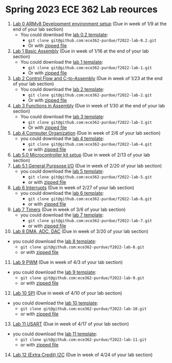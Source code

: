 # Spring 2023 ECE 362 Lab reources
1. [Lab 0 ARMv8 Development environment setup](./lab-0.2/lab_0.2.md) (Due in week of 1/9 at the end of your lab section)
   - You could download the [lab 0.2 template](https://github.com/ece362-purdue/f2022-lab-0.2):
     - `git clone git@github.com:ece362-purdue/f2022-lab-0.2.git`
     - Or with [zipped file](https://github.com/ece362-purdue/f2022-lab-0.2/archive/refs/heads/main.zip)
2. [Lab 1 Basic Assembly](./lab-1/lab_1.md) (Due in week of 1/16 at the end of your lab section)
   - You could download the [lab 1 template](https://github.com/ece362-purdue/f2022-lab-1):
     - `git clone git@github.com:ece362-purdue/f2022-lab-1.git`
     - Or with [zipped file](https://github.com/ece362-purdue/f2022-lab-1/archive/refs/heads/main.zip)
3. [Lab 2 Control Flow and C-to-Assembly](./lab-2/lab_2.md) (Due in week of 1/23 at the end of your lab section)
   - You could download the [lab 2 template](https://github.com/ece362-purdue/f2022-lab-2):
     - `git clone git@github.com:ece362-purdue/f2022-lab-2.git`
     - Or with [zipped file](https://github.com/ece362-purdue/f2022-lab-2/archive/refs/heads/main.zip)
4. [Lab 3 Functions in Assembly](./lab-3/lab_3.md) (Due in week of 1/30 at the end of your lab section)
   - You could download the [lab 3 template](https://github.com/ece362-purdue/f2022-lab-3):
     - `git clone git@github.com:ece362-purdue/f2022-lab-3.git`
     - Or with [zipped file](https://github.com/ece362-purdue/f2022-lab-3/archive/refs/heads/main.zip)
5. [Lab 4 Computer Organization](./lab-4/lab_4.md) (Due in week of 2/6 of your lab section)
   - you could download the [lab 4 template](https://github.com/ece362-purdue/f2022-lab-4):
     - `git clone git@github.com:ece362-purdue/f2022-lab-4.git`
     - or with [zipped file](https://github.com/ece362-purdue/f2022-lab-4/archive/refs/heads/main.zip)
6. [Lab 5.0 Microcontroller kit setup](./lab-5.0/lab_5.md) (Due in week of 2/13 of your lab section)
7. [Lab 5.1 General Purpsose I/O](./lab-5/lab_5.md) (Due in week of 2/20 of your lab section)
   - you could download the [lab 5 template](https://github.com/ece362-purdue/f2022-lab-5):
     - `git clone git@github.com:ece362-purdue/f2022-lab-5.git`
     - or with [zipped file](https://github.com/ece362-purdue/f2022-lab-5/archive/refs/heads/main.zip)
8. [Lab 6 Interrupts](./lab-6/lab_6.md) (Due in week of 2/27 of your lab section)
   - you could download the [lab 6 template](https://github.com/ece362-purdue/f2022-lab-6):
     - `git clone git@github.com:ece362-purdue/f2022-lab-6.git`
     - or with [zipped file](https://github.com/ece362-purdue/f2022-lab-6/archive/refs/heads/main.zip)
9. [Lab 7 Timers](./lab-7/lab_7.md) (Due in week of 3/6 of your lab section)
   - you could download the [lab 7 template](https://github.com/ece362-purdue/f2022-lab-7):
     - `git clone git@github.com:ece362-purdue/f2022-lab-7.git`
     - or with [zipped file](https://github.com/ece362-purdue/f2022-lab-7/archive/refs/heads/main.zip)
10. [Lab 8 DMA, ADC, DAC](./lab-8/lab_8.md) (Due in week of 3/20 of your lab section)
   - you could download the [lab 8 template](https://github.com/ece362-purdue/f2022-lab-8):
     - `git clone git@github.com:ece362-purdue/f2022-lab-8.git`
     - or with [zipped file](https://github.com/ece362-purdue/f2022-lab-8/archive/refs/heads/main.zip)
11. [Lab 9 PWM](./lab-9/lab_9.md) (Due in week of 4/3 of your lab section)
   - you could download the [lab 9 template](https://github.com/ece362-purdue/f2022-lab-9):
     - `git clone git@github.com:ece362-purdue/f2022-lab-9.git`
     - or with [zipped file](https://github.com/ece362-purdue/f2022-lab-9/archive/refs/heads/main.zip)
12. [Lab 10 SPI](./lab-10/lab_10.md) (Due in week of 4/10 of your lab section)
   - you could download the [lab 10 template](https://github.com/ece362-purdue/f2022-lab-10):
     - `git clone git@github.com:ece362-purdue/f2022-lab-10.git`
     - or with [zipped file](https://github.com/ece362-purdue/f2022-lab-10/archive/refs/heads/main.zip)

13. [Lab 11 USART](./lab-11/lab_11.md) (Due in week of 4/17 of your lab section)
   - you could download the [lab 11 template](https://github.com/ece362-purdue/f2022-lab-11):
     - `git clone git@github.com:ece362-purdue/f2022-lab-11.git`
     - or with [zipped file](https://github.com/ece362-purdue/f2022-lab-11/archive/refs/heads/main.zip)
14. [Lab 12 (Extra Credit) I2C](./lab-12/lab12.md) (Due in week of 4/24 of your lab section)
